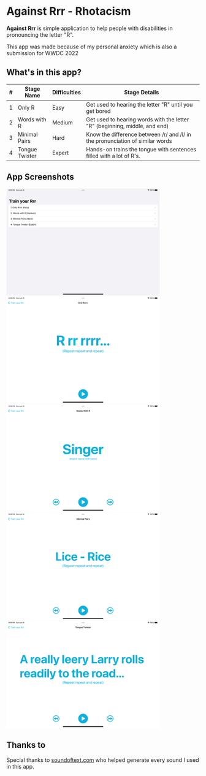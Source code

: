 # Against Rrr - Rhotacism

**Against Rrr** is simple application to help people with disabilities in pronouncing the letter "R".

This app was made because of my personal anxiety which is also a submission for WWDC 2022

## What's in this app?

| # | Stage Name        | Difficulties  | Stage Details                                                                 |
| - | ----------------- | ------------- | ----------------------------------------------------------------------------- |
| 1 | Only R            | Easy          | Get used to hearing the letter "R" until you get bored                        |
| 2 | Words with R      | Medium        | Get used to hearing words with the letter "R" (beginning, middle, and end)    |
| 3 | Minimal Pairs     | Hard          | Know the difference between /r/ and /l/ in the pronunciation of similar words |
| 4 | Tongue Twister    | Expert        | Hands-on trains the tongue with sentences filled with a lot of R's.           |


## App Screenshots

<img src="/Resources/AppScreenshot/1.%20Main%20Menu.png" width="400" alt="Main Menu"> <img src="/Resources/AppScreenshot/2.%20Stage%20Easy.png" width="400" alt="Stage Easy"> <img src="/Resources/AppScreenshot/3.%20Stage%20Medium.png" width="400" alt="Stage Medium"> <img src="/Resources/AppScreenshot/4.%20Stage%20Hard.png" width="400" alt="Stage Hard"> <img src="/Resources/AppScreenshot/5.%20Stage%20Expert.png" width="400" alt="Stage Expert">


## Thanks to

Special thanks to [soundoftext.com](https://soundoftext.com/) who helped generate every sound I used in this app.

